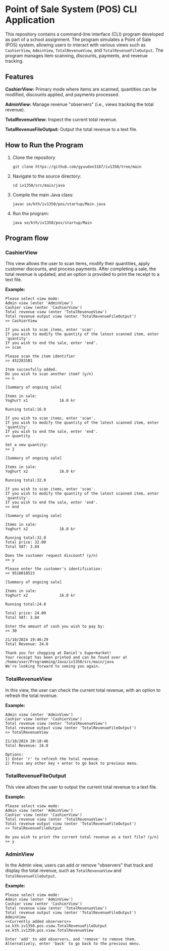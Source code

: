 # Point of Sale System (POS) CLI Application
This repository contains a command-line interface (CLI) program developed as part of a school assignment. The program simulates a Point of Sale (POS) system, allowing users to interact with various views such as `CashierView`, `AdminView`, `TotalRevenueView`, and `TotalRevenueFileOutput`. The program manages item scanning, discounts, payments, and revenue tracking.

## Features
**CashierView:** Primary mode where items are scanned, quantities can be modified, discounts applied, and payments processed.

**AdminView:** Manage revenue "observers" (i.e., views tracking the total revenue).

**TotalRevenueView:** Inspect the current total revenue.

**TotalRevenueFileOutput:** Output the total revenue to a text file.

## How to Run the Program
1. Clone the repository
   ```
   git clone https://github.com/gyuudon3187/iv1350/tree/main
   ```
2. Navigate to the source directory:
   ```
   cd iv1350/src/main/java
   ```
3. Compile the main Java class:
   ```
   javac se/kth/iv1350/pos/startup/Main.java
   ```
4. Run the program:
   ```
   java se/kth/iv1350/pos/startup/Main
   ```
## Program flow
### CashierView
This view allows the user to scan items, modify their quantities, apply customer discounts, and process payments. After completing a sale, the total revenue is updated, and an option is provided to print the receipt to a text file.

**Example:**
```
Please select view mode:
Admin view (enter 'AdminView')
Cashier view (enter 'CashierView')
Total revenue view (enter 'TotalRevenueView')
Total revenue output view (enter 'TotalRevenueFileOutput')
>> CashierView

If you wish to scan items, enter 'scan'.
If you wish to modify the quantity of the latest scanned item, enter 'quantity'.
If you wish to end the sale, enter 'end'.
>> scan

Please scan the item identifier
>> 452283101

Item succesfully added.
Do you wish to scan another item? (y/n)
>> n

[Summary of ongoing sale]

Items in sale:
Yoghurt x1              16.0 kr

Running total:16.0

If you wish to scan items, enter 'scan'.
If you wish to modify the quantity of the latest scanned item, enter 'quantity'.
If you wish to end the sale, enter 'end'.
>> quantity

Set a new quantity:
>> 2

[Summary of ongoing sale]

Items in sale:
Yoghurt x2              16.0 kr

Running total:32.0

If you wish to scan items, enter 'scan'.
If you wish to modify the quantity of the latest scanned item, enter 'quantity'.
If you wish to end the sale, enter 'end'.
>> end

[Summary of ongoing sale]

Items in sale:
Yoghurt x2              16.0 kr

Running total:32.0
Total price: 32.00
Total VAT: 3.84

Does the customer request discount? (y/n)
>> y

Please enter the customer's identification:
>> 9510018523

[Summary of ongoing sale]

Items in sale:
Yoghurt x2              16.0 kr

Running total:24.0

Total price: 24.00
Total VAT: 3.84

Enter the amount of cash you wish to pay by:
>> 30

21/10/2024 19:46:29
Total Revenue: 24.0

Thank you for shopping at Daniel's Supermarket!
Your receipt has been printed and can be found over at /home/user/Programming/Java/iv1350/src/main/java
We're looking forward to seeing you again.
```

### TotalRevenueView
In this view, the user can check the current total revenue, with an option to refresh the total revenue.

**Example:**
```
Admin view (enter 'AdminView')
Cashier view (enter 'CashierView')
Total revenue view (enter 'TotalRevenueView')
Total revenue output view (enter 'TotalRevenueFileOutput')
>> TotalRevenueView

21/10/2024 20:18:46
Total Revenue: 24.0

Options:
1) Enter 'r' to refresh the total revenue.
2) Press any other key + enter to go back to previous menu.
```

### TotalRevenueFileOutput
This view allows the user to output the current total revenue to a text file.

**Example:**
```
Please select view mode:
Admin view (enter 'AdminView')
Cashier view (enter 'CashierView')
Total revenue view (enter 'TotalRevenueView')
Total revenue output view (enter 'TotalRevenueFileOutput')
>> TotalRevenueFileOutput

Do you wish to print the current total revenue as a text file? (y/n)
>> y
```

### AdminView
In the Admin view, users can add or remove "observers" that track and display the total revenue, such as `TotalRevenueView` and `TotalRevenueFileOutput`.

**Example:**
```
Please select view mode:
Admin view (enter 'AdminView')
Cashier view (enter 'CashierView')
Total revenue view (enter 'TotalRevenueView')
Total revenue output view (enter 'TotalRevenueFileOutput')
AdminView
<<Currently added observers>>
se.kth.iv1350.pos.view.TotalRevenueFileOutput
se.kth.iv1350.pos.view.TotalRevenueView

Enter 'add' to add observers, and 'remove' to remove them.
Alternatively, enter 'back' to go back to the previous menu.
```
